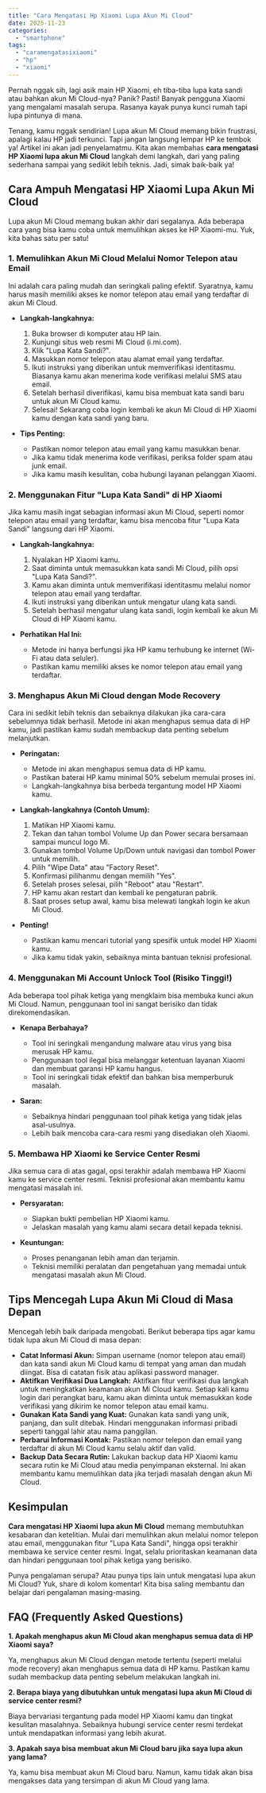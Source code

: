 ```yaml
---
title: "Cara Mengatasi Hp Xiaomi Lupa Akun Mi Cloud"
date: 2025-11-23
categories: 
  - "smartphone"
tags: 
  - "caramengatasixiaomi"
  - "hp"
  - "xiaomi"
---
```


Pernah nggak sih, lagi asik main HP Xiaomi, eh tiba-tiba lupa kata sandi atau bahkan akun Mi Cloud-nya? Panik? Pasti! Banyak pengguna Xiaomi yang mengalami masalah serupa. Rasanya kayak punya kunci rumah tapi lupa pintunya di mana.

Tenang, kamu nggak sendirian! Lupa akun Mi Cloud memang bikin frustrasi, apalagi kalau HP jadi terkunci. Tapi jangan langsung lempar HP ke tembok ya! Artikel ini akan jadi penyelamatmu. Kita akan membahas **cara mengatasi HP Xiaomi lupa akun Mi Cloud** langkah demi langkah, dari yang paling sederhana sampai yang sedikit lebih teknis. Jadi, simak baik-baik ya!

## Cara Ampuh Mengatasi HP Xiaomi Lupa Akun Mi Cloud

Lupa akun Mi Cloud memang bukan akhir dari segalanya. Ada beberapa cara yang bisa kamu coba untuk memulihkan akses ke HP Xiaomi-mu. Yuk, kita bahas satu per satu!

### 1\. Memulihkan Akun Mi Cloud Melalui Nomor Telepon atau Email

Ini adalah cara paling mudah dan seringkali paling efektif. Syaratnya, kamu harus masih memiliki akses ke nomor telepon atau email yang terdaftar di akun Mi Cloud.

- **Langkah-langkahnya:**
    
    1. Buka browser di komputer atau HP lain.
    2. Kunjungi situs web resmi Mi Cloud (i.mi.com).
    3. Klik "Lupa Kata Sandi?".
    4. Masukkan nomor telepon atau alamat email yang terdaftar.
    5. Ikuti instruksi yang diberikan untuk memverifikasi identitasmu. Biasanya kamu akan menerima kode verifikasi melalui SMS atau email.
    6. Setelah berhasil diverifikasi, kamu bisa membuat kata sandi baru untuk akun Mi Cloud kamu.
    7. Selesai! Sekarang coba login kembali ke akun Mi Cloud di HP Xiaomi kamu dengan kata sandi yang baru.
- **Tips Penting:**
    
    - Pastikan nomor telepon atau email yang kamu masukkan benar.
    - Jika kamu tidak menerima kode verifikasi, periksa folder spam atau junk email.
    - Jika kamu masih kesulitan, coba hubungi layanan pelanggan Xiaomi.

### 2\. Menggunakan Fitur "Lupa Kata Sandi" di HP Xiaomi

Jika kamu masih ingat sebagian informasi akun Mi Cloud, seperti nomor telepon atau email yang terdaftar, kamu bisa mencoba fitur "Lupa Kata Sandi" langsung dari HP Xiaomi.

- **Langkah-langkahnya:**
    
    1. Nyalakan HP Xiaomi kamu.
    2. Saat diminta untuk memasukkan kata sandi Mi Cloud, pilih opsi "Lupa Kata Sandi?".
    3. Kamu akan diminta untuk memverifikasi identitasmu melalui nomor telepon atau email yang terdaftar.
    4. Ikuti instruksi yang diberikan untuk mengatur ulang kata sandi.
    5. Setelah berhasil mengatur ulang kata sandi, login kembali ke akun Mi Cloud di HP Xiaomi kamu.
- **Perhatikan Hal Ini:**
    
    - Metode ini hanya berfungsi jika HP kamu terhubung ke internet (Wi-Fi atau data seluler).
    - Pastikan kamu memiliki akses ke nomor telepon atau email yang terdaftar.

### 3\. Menghapus Akun Mi Cloud dengan Mode Recovery

Cara ini sedikit lebih teknis dan sebaiknya dilakukan jika cara-cara sebelumnya tidak berhasil. Metode ini akan menghapus semua data di HP kamu, jadi pastikan kamu sudah membackup data penting sebelum melanjutkan.

- **Peringatan:**
    
    - Metode ini akan menghapus semua data di HP kamu.
    - Pastikan baterai HP kamu minimal 50% sebelum memulai proses ini.
    - Langkah-langkahnya bisa berbeda tergantung model HP Xiaomi kamu.
- **Langkah-langkahnya (Contoh Umum):**
    
    1. Matikan HP Xiaomi kamu.
    2. Tekan dan tahan tombol Volume Up dan Power secara bersamaan sampai muncul logo Mi.
    3. Gunakan tombol Volume Up/Down untuk navigasi dan tombol Power untuk memilih.
    4. Pilih "Wipe Data" atau "Factory Reset".
    5. Konfirmasi pilihanmu dengan memilih "Yes".
    6. Setelah proses selesai, pilih "Reboot" atau "Restart".
    7. HP kamu akan restart dan kembali ke pengaturan pabrik.
    8. Saat proses setup awal, kamu bisa melewati langkah login ke akun Mi Cloud.
- **Penting!**
    
    - Pastikan kamu mencari tutorial yang spesifik untuk model HP Xiaomi kamu.
    - Jika kamu tidak yakin, sebaiknya minta bantuan teknisi profesional.

### 4\. Menggunakan Mi Account Unlock Tool (Risiko Tinggi!)

Ada beberapa tool pihak ketiga yang mengklaim bisa membuka kunci akun Mi Cloud. Namun, penggunaan tool ini sangat berisiko dan tidak direkomendasikan.

- **Kenapa Berbahaya?**
    
    - Tool ini seringkali mengandung malware atau virus yang bisa merusak HP kamu.
    - Penggunaan tool ilegal bisa melanggar ketentuan layanan Xiaomi dan membuat garansi HP kamu hangus.
    - Tool ini seringkali tidak efektif dan bahkan bisa memperburuk masalah.
- **Saran:**
    
    - Sebaiknya hindari penggunaan tool pihak ketiga yang tidak jelas asal-usulnya.
    - Lebih baik mencoba cara-cara resmi yang disediakan oleh Xiaomi.

### 5\. Membawa HP Xiaomi ke Service Center Resmi

Jika semua cara di atas gagal, opsi terakhir adalah membawa HP Xiaomi kamu ke service center resmi. Teknisi profesional akan membantu kamu mengatasi masalah ini.

- **Persyaratan:**
    
    - Siapkan bukti pembelian HP Xiaomi kamu.
    - Jelaskan masalah yang kamu alami secara detail kepada teknisi.
- **Keuntungan:**
    
    - Proses penanganan lebih aman dan terjamin.
    - Teknisi memiliki peralatan dan pengetahuan yang memadai untuk mengatasi masalah akun Mi Cloud.

## Tips Mencegah Lupa Akun Mi Cloud di Masa Depan

Mencegah lebih baik daripada mengobati. Berikut beberapa tips agar kamu tidak lupa akun Mi Cloud di masa depan:

- **Catat Informasi Akun:** Simpan username (nomor telepon atau email) dan kata sandi akun Mi Cloud kamu di tempat yang aman dan mudah diingat. Bisa di catatan fisik atau aplikasi password manager.
- **Aktifkan Verifikasi Dua Langkah:** Aktifkan fitur verifikasi dua langkah untuk meningkatkan keamanan akun Mi Cloud kamu. Setiap kali kamu login dari perangkat baru, kamu akan diminta untuk memasukkan kode verifikasi yang dikirim ke nomor telepon atau email kamu.
- **Gunakan Kata Sandi yang Kuat:** Gunakan kata sandi yang unik, panjang, dan sulit ditebak. Hindari menggunakan informasi pribadi seperti tanggal lahir atau nama panggilan.
- **Perbarui Informasi Kontak:** Pastikan nomor telepon dan email yang terdaftar di akun Mi Cloud kamu selalu aktif dan valid.
- **Backup Data Secara Rutin:** Lakukan backup data HP Xiaomi kamu secara rutin ke Mi Cloud atau media penyimpanan eksternal. Ini akan membantu kamu memulihkan data jika terjadi masalah dengan akun Mi Cloud.

## Kesimpulan

**Cara mengatasi HP Xiaomi lupa akun Mi Cloud** memang membutuhkan kesabaran dan ketelitian. Mulai dari memulihkan akun melalui nomor telepon atau email, menggunakan fitur "Lupa Kata Sandi", hingga opsi terakhir membawa ke service center resmi. Ingat, selalu prioritaskan keamanan data dan hindari penggunaan tool pihak ketiga yang berisiko.

Punya pengalaman serupa? Atau punya tips lain untuk mengatasi lupa akun Mi Cloud? Yuk, share di kolom komentar! Kita bisa saling membantu dan belajar dari pengalaman masing-masing.

## FAQ (Frequently Asked Questions)

**1\. Apakah menghapus akun Mi Cloud akan menghapus semua data di HP Xiaomi saya?**

Ya, menghapus akun Mi Cloud dengan metode tertentu (seperti melalui mode recovery) akan menghapus semua data di HP kamu. Pastikan kamu sudah membackup data penting sebelum melakukan langkah ini.

**2\. Berapa biaya yang dibutuhkan untuk mengatasi lupa akun Mi Cloud di service center resmi?**

Biaya bervariasi tergantung pada model HP Xiaomi kamu dan tingkat kesulitan masalahnya. Sebaiknya hubungi service center resmi terdekat untuk mendapatkan informasi yang lebih akurat.

**3\. Apakah saya bisa membuat akun Mi Cloud baru jika saya lupa akun yang lama?**

Ya, kamu bisa membuat akun Mi Cloud baru. Namun, kamu tidak akan bisa mengakses data yang tersimpan di akun Mi Cloud yang lama.
